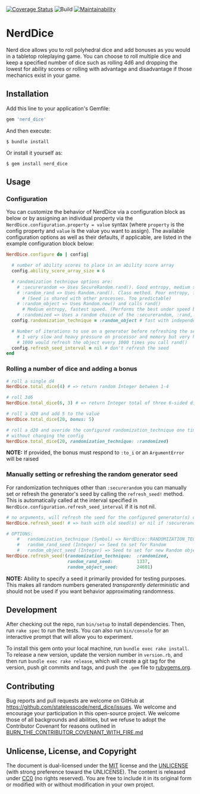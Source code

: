 [![Coverage Status](https://coveralls.io/repos/github/statelesscode/nerd_dice/badge.svg?branch=master)](https://coveralls.io/github/statelesscode/nerd_dice?branch=master)
![Build](https://github.com/statelesscode/nerd_dice/actions/workflows/main.yml/badge.svg)
[![Maintainability](https://api.codeclimate.com/v1/badges/721f587b792d583065be/maintainability)](https://codeclimate.com/github/statelesscode/nerd_dice/maintainability)
# NerdDice
Nerd dice allows you to roll polyhedral dice and add bonuses as you would in a tabletop roleplaying game. You can choose to roll multiple dice and keep a specified number of dice such as rolling 4d6 and dropping the lowest for ability scores or rolling with advantage and disadvantage if those mechanics exist in your game.

## Installation

Add this line to your application's Gemfile:

```ruby
gem 'nerd_dice'
```

And then execute:

    $ bundle install

Or install it yourself as:

    $ gem install nerd_dice

## Usage
### Configuration
You can customize the behavior of NerdDice via a configuration block as below or by assigning an individual property via the ```NerdDice.configuration.property = value``` syntax \(where ```property``` is the config property and ```value``` is the value you want to assign\)\. The available configuration options as well as their defaults, if applicable, are listed in the example configuration block below:

```ruby
NerdDice.configure do | config|

  # number of ability scores to place in an ability score array
  config.ability_score_array_size = 6

  # randomization technique options are:
    # :securerandom => Uses SecureRandom.rand(). Good entropy, medium speed.
    # :random_rand => Uses Random.rand(). Class method. Poor entropy, fastest speed.
      # (Seed is shared with other processes. Too predictable)
    # :random_object => Uses Random.new() and calls rand()
      # Medium entropy, fastest speed. (Performs the best under speed benchmark)
    # :randomized => Uses a random choice of the :securerandom, :rand, and :random_new_interval options above
  config.randomization_technique = :random_object # fast with independent seed

  # Number of iterations to use on a generator before refreshing the seed
    # 1 very slow and heavy pressure on processor and memory but very high entropy
    # 1000 would refresh the object every 1000 times you call rand()
  config.refresh_seed_interval = nil # don't refresh the seed
end
```

### Rolling a number of dice and adding a bonus
```ruby
# roll a single d4
NerdDice.total_dice(4) # => return random Integer between 1-4

# roll 3d6
NerdDice.total_dice(6, 3) # => return Integer total of three 6-sided dice

# roll a d20 and add 5 to the value
NerdDice.total_dice(20, bonus: 5)

# roll a d20 and overide the configured randomization_technique one time
# without changing the config
NerdDice.total_dice(20, randomization_technique: :randomized)
```
__NOTE:__ If provided, the bonus must respond to `:to_i` or an `ArgumentError` will be raised

### Manually setting or refreshing the random generator seed
For randomization techniques other than `:securerandom` you can manually set or refresh the generator's seed by calling the `refresh_seed!` method. This is automatically called at the interval specified in `NerdDice.configuration.refresh_seed_interval` if it is not nil.

```ruby
# no arguments, will refresh the seed for the configured generator(s) only
NerdDice.refresh_seed! # => hash with old seed(s) or nil if :securerandom

# OPTIONS:
    #   randomization_technique (Symbol) => NerdDice::RANDOMIZATION_TECHNIQUES
    #   random_rand_seed (Integer) => Seed to set for Random
    #   random_object_seed (Integer) => Seed to set for new Random object
NerdDice.refresh_seed!(randomization_technique:  :randomized,
                       random_rand_seed:         1337,
                       random_object_seed:       24601)
```
__NOTE:__ Ability to specify a seed it primarily provided for testing purposes. This makes all random numbers generated _transparently deterministic_ and should not be used if you want behavior approximating randomness.

## Development

After checking out the repo, run `bin/setup` to install dependencies. Then, run `rake spec` to run the tests. You can also run `bin/console` for an interactive prompt that will allow you to experiment.

To install this gem onto your local machine, run `bundle exec rake install`. To release a new version, update the version number in `version.rb`, and then run `bundle exec rake release`, which will create a git tag for the version, push git commits and tags, and push the `.gem` file to [rubygems.org](https://rubygems.org).

## Contributing

Bug reports and pull requests are welcome on GitHub at https://github.com/statelesscode/nerd_dice/issues. We welcome and encourage your participation in this open-source project. We welcome those of all backgrounds and abilities, but we refuse to adopt the Contributor Covenant for reasons outlined in [BURN_THE_CONTRIBUTOR_COVENANT_WITH_FIRE.md](https://github.com/statelesscode/nerd_dice/blob/master/BURN_THE_CONTRIBUTOR_COVENANT_WITH_FIRE.md)


## Unlicense, License, and Copyright

The document is dual-licensed under the [MIT](https://opensource.org/licenses/MIT) license and the [UNLICENSE](https://unlicense.org/) \(with strong preference toward the UNLICENSE\)\. The content is released under [CC0](https://creativecommons.org/share-your-work/public-domain/cc0/) \(no rights reserved\). You are free to include it in its original form or modified with or without modification in your own project\.
